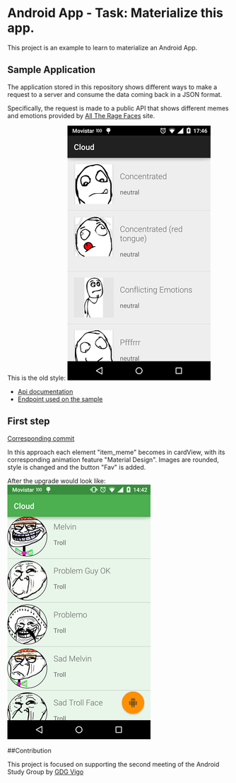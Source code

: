 # Android App - Task: Materialize this app.

This project is an example to learn to materialize an Android App.




## Sample Application

The application stored in this repository shows different ways to make a request to a server and consume the data coming back in a JSON format.

Specifically, the request is made to a public API that shows different memes and emotions provided by [All The Rage Faces](http://alltheragefaces.com/) site.

This is the old style: ![](https://github.com/JCristobal/Task-Materialize-Android-App/blob/master/screenshots/basico.png?raw=true)

- [Api documentation](http://alltheragefaces.com/api)  
- [Endpoint used on the sample](http://alltheragefaces.com/api/all/faces)


## First step

[Corresponding commit](https://github.com/JCristobal/Task-Materialize-Android-App/commit/de80cb57280e9b51d4739e3b0e030bede562c64b)

In this approach each element "item_meme" becomes in cardView, with its corresponding animation feature "Material Design". Images are rounded, style is changed and the button "Fav" is added.

After the upgrade would look like: ![](https://github.com/JCristobal/Task-Materialize-Android-App/blob/master/screenshots/primera_aproximacion.png?raw=true)

##Contribution

This project is focused on supporting the second meeting of the Android Study Group by [GDG Vigo](http://gdgvigo.com/)